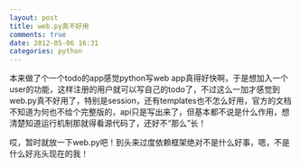```yaml
---
layout: post
title: web.py真不好用
comments: true
date: 2012-05-06 16:31
categories: python
---
```


本来做了个一个todo的app感觉python写web app真得好快啊，于是想加入一个user的功能，这样注册的用户就可以写自己的todo了，不过这么一加才感觉到web.py真不好用了，特别是session，还有templates也不怎么好用，官方的文档不知道为何也不给个完整版的，api只是写出来了，但基本都不说是什么作用，想清楚知道运行机制那就得看源代码了，还好不“那么”长！

哎，暂时就放一下web.py吧！到头来过度依赖框架绝对不是什么好事，嗯，不是什么好兆头现在的我！